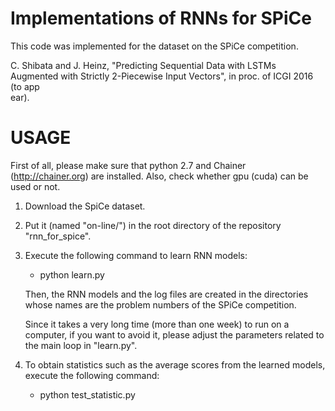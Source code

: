 # Implementations of RNNs for SPiCe

This code was implemented for the dataset on the SPiCe competition.

C. Shibata and J. Heinz, "Predicting Sequential Data with LSTMs Augmented with Strictly 2-Piecewise Input Vectors", in proc. of ICGI 2016 (to app\
ear).


# USAGE
First of all, please make sure that python 2.7 and Chainer (http://chainer.org) are installed.
Also, check whether gpu (cuda) can be used or not.

1. Download the SpiCe dataset.
2. Put it (named "on-line/") in the root directory of the repository "rnn_for_spice".
3. Execute the following command to learn RNN models:
   - python learn.py
    
   Then, the RNN models and the log files are created in the directories whose names are the problem numbers of the SPiCe competition.
   
   Since it takes a very long time (more than one week) to run on a computer, if you want to avoid it, please adjust the parameters related to the main loop in "learn.py".

4. To obtain statistics such as the average scores from the learned models, execute the following command:
   - python test_statistic.py
